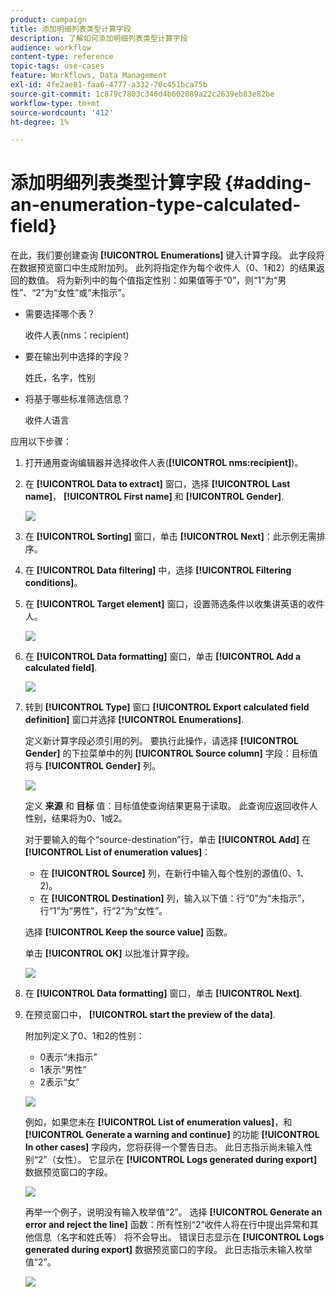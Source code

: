 ```yaml
---
product: campaign
title: 添加明细列表类型计算字段
description: 了解如何添加明细列表类型计算字段
audience: workflow
content-type: reference
topic-tags: use-cases
feature: Workflows, Data Management
exl-id: 4fe2ae81-faa6-4777-a332-70c451bca75b
source-git-commit: 1c879c7803c346d4b602089a22c2639eb83e82be
workflow-type: tm+mt
source-wordcount: '412'
ht-degree: 1%

---
```


# 添加明细列表类型计算字段 {#adding-an-enumeration-type-calculated-field}

在此，我们要创建查询 **[!UICONTROL Enumerations]** 键入计算字段。 此字段将在数据预览窗口中生成附加列。 此列将指定作为每个收件人（0、1和2）的结果返回的数值。 将为新列中的每个值指定性别：如果值等于“0”，则“1”为“男性”、“2”为“女性”或“未指示”。

* 需要选择哪个表？

  收件人表(nms：recipient)

* 要在输出列中选择的字段？

  姓氏，名字，性别

* 将基于哪些标准筛选信息？

  收件人语言

应用以下步骤：

1. 打开通用查询编辑器并选择收件人表(**[!UICONTROL nms:recipient]**)。
1. 在 **[!UICONTROL Data to extract]** 窗口，选择 **[!UICONTROL Last name]**， **[!UICONTROL First name]** 和 **[!UICONTROL Gender]**.

   ![](assets/query_editor_nveau_73.png)

1. 在 **[!UICONTROL Sorting]** 窗口，单击 **[!UICONTROL Next]**：此示例无需排序。
1. 在 **[!UICONTROL Data filtering]** 中，选择 **[!UICONTROL Filtering conditions]**。
1. 在 **[!UICONTROL Target element]** 窗口，设置筛选条件以收集讲英语的收件人。

   ![](assets/query_editor_nveau_74.png)

1. 在 **[!UICONTROL Data formatting]** 窗口，单击 **[!UICONTROL Add a calculated field]**.

   ![](assets/query_editor_nveau_75.png)

1. 转到 **[!UICONTROL Type]** 窗口 **[!UICONTROL Export calculated field definition]** 窗口并选择 **[!UICONTROL Enumerations]**.

   定义新计算字段必须引用的列。 要执行此操作，请选择 **[!UICONTROL Gender]** 的下拉菜单中的列 **[!UICONTROL Source column]** 字段：目标值将与 **[!UICONTROL Gender]** 列。

   ![](assets/query_editor_nveau_76.png)

   定义 **来源** 和 **目标** 值：目标值使查询结果更易于读取。 此查询应返回收件人性别，结果将为0、1或2。

   对于要输入的每个“source-destination”行，单击 **[!UICONTROL Add]** 在 **[!UICONTROL List of enumeration values]**：

   * 在 **[!UICONTROL Source]** 列，在新行中输入每个性别的源值(0、1、2)。
   * 在 **[!UICONTROL Destination]** 列，输入以下值：行“0”为“未指示”，行“1”为“男性”，行“2”为“女性”。

   选择 **[!UICONTROL Keep the source value]** 函数。

   单击 **[!UICONTROL OK]** 以批准计算字段。

   ![](assets/query_editor_nveau_77.png)

1. 在 **[!UICONTROL Data formatting]** 窗口，单击 **[!UICONTROL Next]**.
1. 在预览窗口中， **[!UICONTROL start the preview of the data]**.

   附加列定义了0、1和2的性别：

   * 0表示“未指示”
   * 1表示“男性”
   * 2表示“女”

   ![](assets/query_editor_nveau_78.png)

   例如，如果您未在 **[!UICONTROL List of enumeration values]**，和 **[!UICONTROL Generate a warning and continue]** 的功能 **[!UICONTROL In other cases]** 字段内，您将获得一个警告日志。 此日志指示尚未输入性别“2”（女性）。 它显示在 **[!UICONTROL Logs generated during export]** 数据预览窗口的字段。

   ![](assets/query_editor_nveau_79.png)

   再举一个例子，说明没有输入枚举值“2”。 选择 **[!UICONTROL Generate an error and reject the line]** 函数：所有性别“2”收件人将在行中提出异常和其他信息（名字和姓氏等） 将不会导出。 错误日志显示在 **[!UICONTROL Logs generated during export]** 数据预览窗口的字段。 此日志指示未输入枚举值“2”。

   ![](assets/query_editor_nveau_80.png)
